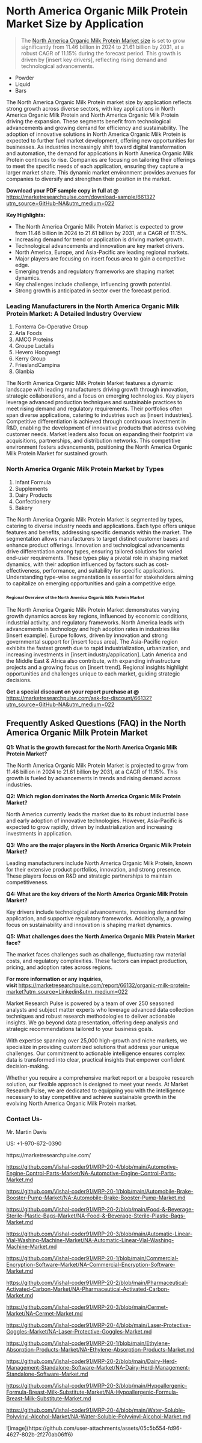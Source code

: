 <h1>North America Organic Milk Protein Market&nbsp;Size by Application</h1><blockquote><p>The <a href="https://marketresearchpulse.com/download-sample/66132?utm_source=GitHub-NA&amp;utm_medium=022">North America Organic Milk Protein Market size</a> is set to grow significantly from 11.46 billion in 2024 to 21.61 billion by 2031, at a robust CAGR of 11.15% during the forecast period. This growth is driven by [insert key drivers], reflecting rising demand and technological advancements.</p></blockquote><ul><li>Powder<li> Liquid<li> Bars</li></ul><p>The North America Organic Milk Protein market size by application reflects strong growth across diverse sectors, with key applications in North America Organic Milk Protein and North America Organic Milk Protein driving the expansion. These segments benefit from technological advancements and growing demand for efficiency and sustainability. The adoption of innovative solutions in North America Organic Milk Protein is expected to further fuel market development, offering new opportunities for businesses. As industries increasingly shift toward digital transformation and automation, the demand for applications in North America Organic Milk Protein continues to rise. Companies are focusing on tailoring their offerings to meet the specific needs of each application, ensuring they capture a larger market share. This dynamic market environment provides avenues for companies to diversify and strengthen their position in the market.</p><p><strong>Download your PDF sample copy in full at @ </strong><a href="https://marketresearchpulse.com/download-sample/66132?utm_source=GitHub-NA&amp;utm_medium=022">https://marketresearchpulse.com/download-sample/66132?utm_source=GitHub-NA&amp;utm_medium=022</a></p><p><strong>Key Highlights: </strong></p><ul><li>The North America Organic Milk Protein Market is expected to grow from 11.46 billion in 2024 to 21.61 billion by 2031, at a CAGR of 11.15%.</li><li>Increasing demand for trend or application is driving market growth.</li><li>Technological advancements and innovation are key market drivers.</li><li>North America, Europe, and Asia-Pacific are leading regional markets.</li><li>Major players are focusing on insert focus area to gain a competitive edge.</li><li>Emerging trends and regulatory frameworks are shaping market dynamics.</li><li>Key challenges include challenge, influencing growth potential.</li><li>Strong growth is anticipated in sector over the forecast period.</li></ul><h3>Leading Manufacturers in the North America Organic Milk Protein Market: A Detailed Industry Overview</h3><ol><li>Fonterra Co-Operative Group</li><li>Arla Foods</li><li>AMCO Proteins</li><li>Groupe Lactalis</li><li>Hevero Hoogwegt</li><li>Kerry Group</li><li>FrieslandCampina</li><li>Glanbia</li></ol><div class="flex max-w-full flex-col flex-grow"><div class="min-h-8 text-message flex w-full flex-col items-end gap-2 whitespace-normal break-words [.text-message+&amp;]:mt-5" dir="auto" data-message-author-role="assistant" data-message-id="fd8432e4-4910-450d-b182-61b7bfb0a01f" data-message-model-slug="gpt-4o"><div class="flex w-full flex-col gap-1 empty:hidden first:pt-[3px]"><div class="markdown prose w-full break-words dark:prose-invert light"><p>The North America Organic Milk Protein Market features a dynamic landscape with leading manufacturers driving growth through innovation, strategic collaborations, and a focus on emerging technologies. Key players leverage advanced production techniques and sustainable practices to meet rising demand and regulatory requirements. Their portfolios often span diverse applications, catering to industries such as [insert industries]. Competitive differentiation is achieved through continuous investment in R&amp;D, enabling the development of innovative products that address evolving customer needs. Market leaders also focus on expanding their footprint via acquisitions, partnerships, and distribution networks. This competitive environment fosters advancements, positioning the North America Organic Milk Protein Market for sustained growth.</p></div></div></div></div><h3>North America Organic Milk Protein Market by Types</h3><ol><li>Infant Formula<li> Supplements<li> Dairy Products<li> Confectionery<li> Bakery</li></ol><div class="flex max-w-full flex-col flex-grow"><div class="min-h-8 text-message flex w-full flex-col items-end gap-2 whitespace-normal break-words [.text-message+&amp;]:mt-5" dir="auto" data-message-author-role="assistant" data-message-id="084470be-0bb7-4664-bddf-5156b4f41249" data-message-model-slug="gpt-4o-mini"><div class="flex w-full flex-col gap-1 empty:hidden first:pt-[3px]"><div class="markdown prose w-full break-words dark:prose-invert light"><p>The North America Organic Milk Protein Market is segmented by types, catering to diverse industry needs and applications. Each type offers unique features and benefits, addressing specific demands within the market. The segmentation allows manufacturers to target distinct customer bases and enhance product offerings. Innovation and technological advancements drive differentiation among types, ensuring tailored solutions for varied end-user requirements. These types play a pivotal role in shaping market dynamics, with their adoption influenced by factors such as cost-effectiveness, performance, and suitability for specific applications. Understanding type-wise segmentation is essential for stakeholders aiming to capitalize on emerging opportunities and gain a competitive edge.</p></div></div></div></div><h3><span style="font-size: 11px;">Regional Overview of the North America Organic Milk Protein Market</span></h3><div class="flex max-w-full flex-col flex-grow"><div class="min-h-8 text-message flex w-full flex-col items-end gap-2 whitespace-normal break-words [.text-message+&amp;]:mt-5" dir="auto" data-message-author-role="assistant" data-message-id="e9038762-ce64-4e30-91c9-9bd413514231" data-message-model-slug="gpt-4o-mini"><div class="flex w-full flex-col gap-1 empty:hidden first:pt-[3px]"><div class="markdown prose w-full break-words dark:prose-invert light"><p>The North America Organic Milk Protein Market demonstrates varying growth dynamics across key regions, influenced by economic conditions, industrial activity, and regulatory frameworks. North America leads with advancements in technology and high adoption rates in industries like [insert example]. Europe follows, driven by innovation and strong governmental support for [insert focus area]. The Asia-Pacific region exhibits the fastest growth due to rapid industrialization, urbanization, and increasing investments in [insert industry/application]. Latin America and the Middle East &amp; Africa also contribute, with expanding infrastructure projects and a growing focus on [insert trend]. Regional insights highlight opportunities and challenges unique to each market, guiding strategic decisions.</p></div></div></div></div><p><strong>Get a special discount on your report purchase at @ </strong><a href="https://marketresearchpulse.com/ask-for-discount/66132?utm_source=GitHub-NA&amp;utm_medium=022">https://marketresearchpulse.com/ask-for-discount/66132?utm_source=GitHub-NA&amp;utm_medium=022</a></p><h2>Frequently Asked Questions (FAQ) in the North America Organic Milk Protein Market</h2><p><strong>Q1: What is the growth forecast for the North America Organic Milk Protein Market?</strong></p><p>The North America Organic Milk Protein Market is projected to grow from 11.46 billion in 2024 to 21.61 billion by 2031, at a CAGR of 11.15%. This growth is fueled by advancements in trends and rising demand across industries.</p><p><strong>Q2: Which region dominates the North America Organic Milk Protein Market?</strong></p><p>North America currently leads the market due to its robust industrial base and early adoption of innovative technologies. However, Asia-Pacific is expected to grow rapidly, driven by industrialization and increasing investments in application.</p><p><strong>Q3: Who are the major players in the North America Organic Milk Protein Market?</strong></p><p>Leading manufacturers include North America Organic Milk Protein, known for their extensive product portfolios, innovation, and strong presence. These players focus on R&amp;D and strategic partnerships to maintain competitiveness.</p><p><strong>Q4: What are the key drivers of the North America Organic Milk Protein Market?</strong></p><p>Key drivers include technological advancements, increasing demand for application, and supportive regulatory frameworks. Additionally, a growing focus on sustainability and innovation is shaping market dynamics.</p><p><strong>Q5: What challenges does the North America Organic Milk Protein Market face?</strong></p><p>The market faces challenges such as challenge, fluctuating raw material costs, and regulatory complexities. These factors can impact production, pricing, and adoption rates across regions.</p><p><strong>For more information or any inquiries, visit&nbsp;</strong><a href="https://marketresearchpulse.com/report/66132/organic-milk-protein-market?utm_source=Linkedin&utm_medium=022">https://marketresearchpulse.com/report/66132/organic-milk-protein-market?utm_source=Linkedin&utm_medium=022</a></p><p>Market Research Pulse is powered by a team of over 250 seasoned analysts and subject matter experts who leverage advanced data collection techniques and robust research methodologies to deliver actionable insights. We go beyond data presentation, offering deep analysis and strategic recommendations tailored to your business goals.</p><p>With expertise spanning over 25,000 high-growth and niche markets, we specialize in providing customized solutions that address your unique challenges. Our commitment to actionable intelligence ensures complex data is transformed into clear, practical insights that empower confident decision-making.</p><p>Whether you require a comprehensive market report or a bespoke research solution, our flexible approach is designed to meet your needs. At Market Research Pulse, we are dedicated to equipping you with the intelligence necessary to stay competitive and achieve sustainable growth in the evolving North America Organic Milk Protein market.</p><h3><strong>Contact Us-</strong></h3><p>Mr. Martin Davis</p><p>US: +1-970-672-0390</p><p>https://marketresearchpulse.com/</p><p><a href="https://github.com/Vishal-coder91/MRP-20-4/blob/main/Automotive-Engine-Control-Parts-Market/NA-Automotive-Engine-Control-Parts-Market.md">https://github.com/Vishal-coder91/MRP-20-4/blob/main/Automotive-Engine-Control-Parts-Market/NA-Automotive-Engine-Control-Parts-Market.md</a></p><p><a href="https://github.com/Vishal-coder91/MRP-20-1/blob/main/Automobile-Brake-Booster-Pump-Market/NA-Automobile-Brake-Booster-Pump-Market.md">https://github.com/Vishal-coder91/MRP-20-1/blob/main/Automobile-Brake-Booster-Pump-Market/NA-Automobile-Brake-Booster-Pump-Market.md</a></p><p><a href="https://github.com/Vishal-coder91/MRP-20-2/blob/main/Food-&-Beverage-Sterile-Plastic-Bags-Market/NA-Food-&-Beverage-Sterile-Plastic-Bags-Market.md">https://github.com/Vishal-coder91/MRP-20-2/blob/main/Food-&-Beverage-Sterile-Plastic-Bags-Market/NA-Food-&-Beverage-Sterile-Plastic-Bags-Market.md</a></p><p><a href="https://github.com/Vishal-coder91/MRP-20-3/blob/main/Automatic-Linear-Vial-Washing-Machine-Market/NA-Automatic-Linear-Vial-Washing-Machine-Market.md">https://github.com/Vishal-coder91/MRP-20-3/blob/main/Automatic-Linear-Vial-Washing-Machine-Market/NA-Automatic-Linear-Vial-Washing-Machine-Market.md</a></p><p><a href="https://github.com/Vishal-coder91/MRP-20-1/blob/main/Commercial-Encryption-Software-Market/NA-Commercial-Encryption-Software-Market.md">https://github.com/Vishal-coder91/MRP-20-1/blob/main/Commercial-Encryption-Software-Market/NA-Commercial-Encryption-Software-Market.md</a></p><p><a href="https://github.com/Vishal-coder91/MRP-20-2/blob/main/Pharmaceutical-Activated-Carbon-Market/NA-Pharmaceutical-Activated-Carbon-Market.md">https://github.com/Vishal-coder91/MRP-20-2/blob/main/Pharmaceutical-Activated-Carbon-Market/NA-Pharmaceutical-Activated-Carbon-Market.md</a></p><p><a href="https://github.com/Vishal-coder91/MRP-20-3/blob/main/Cermet-Market/NA-Cermet-Market.md">https://github.com/Vishal-coder91/MRP-20-3/blob/main/Cermet-Market/NA-Cermet-Market.md</a></p><p><a href="https://github.com/Vishal-coder91/MRP-20-4/blob/main/Laser-Protective-Goggles-Market/NA-Laser-Protective-Goggles-Market.md">https://github.com/Vishal-coder91/MRP-20-4/blob/main/Laser-Protective-Goggles-Market/NA-Laser-Protective-Goggles-Market.md</a></p><p><a href="https://github.com/Vishal-coder91/MRP-20-1/blob/main/Ethylene-Absorption-Products-Market/NA-Ethylene-Absorption-Products-Market.md">https://github.com/Vishal-coder91/MRP-20-1/blob/main/Ethylene-Absorption-Products-Market/NA-Ethylene-Absorption-Products-Market.md</a></p><p><a href="https://github.com/Vishal-coder91/MRP-20-2/blob/main/Dairy-Herd-Management-Standalone-Software-Market/NA-Dairy-Herd-Management-Standalone-Software-Market.md">https://github.com/Vishal-coder91/MRP-20-2/blob/main/Dairy-Herd-Management-Standalone-Software-Market/NA-Dairy-Herd-Management-Standalone-Software-Market.md</a></p><p><a href="https://github.com/Vishal-coder91/MRP-20-3/blob/main/Hypoallergenic-Formula-Breast-Milk-Substitute-Market/NA-Hypoallergenic-Formula-Breast-Milk-Substitute-Market.md">https://github.com/Vishal-coder91/MRP-20-3/blob/main/Hypoallergenic-Formula-Breast-Milk-Substitute-Market/NA-Hypoallergenic-Formula-Breast-Milk-Substitute-Market.md</a></p><p><a href="https://github.com/Vishal-coder91/MRP-20-4/blob/main/Water-Soluble-Polyvinyl-Alcohol-Market/NA-Water-Soluble-Polyvinyl-Alcohol-Market.md">https://github.com/Vishal-coder91/MRP-20-4/blob/main/Water-Soluble-Polyvinyl-Alcohol-Market/NA-Water-Soluble-Polyvinyl-Alcohol-Market.md</a></p>
![image](https://github.com/user-attachments/assets/05c5b554-fd96-4627-802b-2f270ab06ff6)
